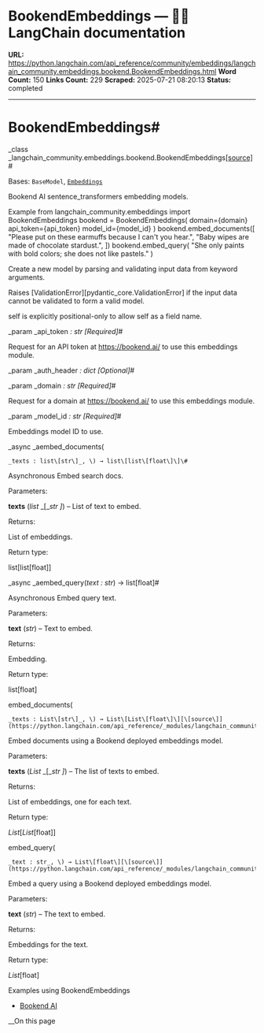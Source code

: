 # BookendEmbeddings — 🦜🔗 LangChain  documentation

**URL:** https://python.langchain.com/api_reference/community/embeddings/langchain_community.embeddings.bookend.BookendEmbeddings.html
**Word Count:** 150
**Links Count:** 229
**Scraped:** 2025-07-21 08:20:13
**Status:** completed

---

# BookendEmbeddings\#

_class _langchain\_community.embeddings.bookend.BookendEmbeddings[\[source\]](https://python.langchain.com/api_reference/_modules/langchain_community/embeddings/bookend.html#BookendEmbeddings)\#     

Bases: `BaseModel`, [`Embeddings`](https://python.langchain.com/api_reference/core/embeddings/langchain_core.embeddings.embeddings.Embeddings.html#langchain_core.embeddings.embeddings.Embeddings "langchain_core.embeddings.embeddings.Embeddings")

Bookend AI sentence\_transformers embedding models.

Example               from langchain_community.embeddings import BookendEmbeddings          bookend = BookendEmbeddings(         domain={domain}         api_token={api_token}         model_id={model_id}     )     bookend.embed_documents([         "Please put on these earmuffs because I can't you hear.",         "Baby wipes are made of chocolate stardust.",     ])     bookend.embed_query(         "She only paints with bold colors; she does not like pastels."     )     

Create a new model by parsing and validating input data from keyword arguments.

Raises \[ValidationError\]\[pydantic\_core.ValidationError\] if the input data cannot be validated to form a valid model.

self is explicitly positional-only to allow self as a field name.

_param _api\_token _: str_ _\[Required\]_\#     

Request for an API token at <https://bookend.ai/> to use this embeddings module.

_param _auth\_header _: dict_ _\[Optional\]_\#     

_param _domain _: str_ _\[Required\]_\#     

Request for a domain at <https://bookend.ai/> to use this embeddings module.

_param _model\_id _: str_ _\[Required\]_\#     

Embeddings model ID to use.

_async _aembed\_documents\(

    _texts : list\[str\]_, \) → list\[list\[float\]\]\#     

Asynchronous Embed search docs.

Parameters:     

**texts** \(_list_ _\[__str_ _\]_\) – List of text to embed.

Returns:     

List of embeddings.

Return type:     

list\[list\[float\]\]

_async _aembed\_query\(_text : str_\) → list\[float\]\#     

Asynchronous Embed query text.

Parameters:     

**text** \(_str_\) – Text to embed.

Returns:     

Embedding.

Return type:     

list\[float\]

embed\_documents\(

    _texts : List\[str\]_, \) → List\[List\[float\]\][\[source\]](https://python.langchain.com/api_reference/_modules/langchain_community/embeddings/bookend.html#BookendEmbeddings.embed_documents)\#     

Embed documents using a Bookend deployed embeddings model.

Parameters:     

**texts** \(_List_ _\[__str_ _\]_\) – The list of texts to embed.

Returns:     

List of embeddings, one for each text.

Return type:     

_List_\[_List_\[float\]\]

embed\_query\(

    _text : str_, \) → List\[float\][\[source\]](https://python.langchain.com/api_reference/_modules/langchain_community/embeddings/bookend.html#BookendEmbeddings.embed_query)\#     

Embed a query using a Bookend deployed embeddings model.

Parameters:     

**text** \(_str_\) – The text to embed.

Returns:     

Embeddings for the text.

Return type:     

_List_\[float\]

Examples using BookendEmbeddings

  * [Bookend AI](https://python.langchain.com/docs/integrations/text_embedding/bookend/)

__On this page